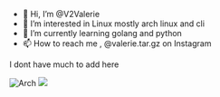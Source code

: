 - 👋 Hi, I’m @V2Valerie
- 👀 I’m interested in Linux mostly arch linux and cli
- 🌱 I’m currently learning golang and python
- 📫 How to reach me , @valerie.tar.gz on Instagram

I dont have much to add here

![Arch](https://img.shields.io/badge/Arch%20Linux-1793D1?logo=arch-linux&logoColor=000000&style=for-the-badge)
<a href="https://instagram.com/valerie.tar.gz"><img src="https://img.shields.io/badge/Instagram-E4405F?style=for-the-badge&logo=instagram&logoColor=white"></a>
